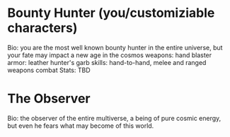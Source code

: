 # Bounty Hunter (you/customiziable characters)

Bio: you are the most well known bounty hunter in the entire universe, but your fate may impact a new age in the cosmos
weapons: hand blaster
armor: leather hunter's garb
skills: hand-to-hand, melee and ranged weapons combat
Stats: TBD

# The Observer

Bio: the observer of the entire multiverse, a being of pure cosmic energy, but even he fears what may become of this world.
